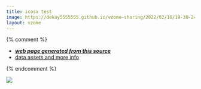 ```yaml
---
title: icosa test
image: https://dekay5555555.github.io/vzome-sharing/2022/02/16/19-38-24-icosa-test/icosa-test.png
layout: vzome
---
```


{% comment %}
 - [***web page generated from this source***][post]
 - [data assets and more info][github]

[post]: <https://dekay5555555.github.io/vzome-sharing/2022/02/16/icosa-test-19-38-24.html>
[github]: <https://github.com/dekay5555555/vzome-sharing/tree/main/2022/02/16/19-38-24-icosa-test/>
{% endcomment %}

<vzome-viewer style="width: 100%; height: 65vh;"
       src="https://dekay5555555.github.io/vzome-sharing/2022/02/16/19-38-24-icosa-test/icosa-test.vZome" >
  <img src="https://dekay5555555.github.io/vzome-sharing/2022/02/16/19-38-24-icosa-test/icosa-test.png" />
</vzome-viewer>